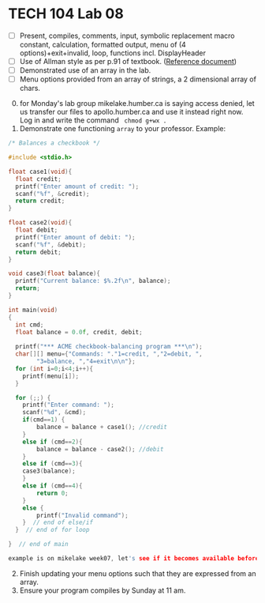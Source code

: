# TECH 104 Lab 08
- [ ] Present, compiles, comments, input, symbolic replacement macro constant, calculation, formatted output, menu of (4 options)+exit+invalid, loop, functions incl. DisplayHeader   
- [ ] Use of Allman style as per p.91 of textbook. ([Reference document](https://humberital-my.sharepoint.com/:w:/g/personal/mdrk0011_humber_ca/Ee6iBqaMJXtFih6kvjZc_7wBI6vaY4SiIN5vI1bv3Pgc0A?e=u313bQ))   
- [ ] Demonstrated use of an array in the lab.
- [ ] Menu options provided from an array of strings, a 2 dimensional array of chars.

0. for Monday's lab group mikelake.humber.ca is saying access denied, let us transfer our files to apollo.humber.ca and use it instead right now. Log in and write the command ``` chmod g+wx .```
1.  Demonstrate one functioning ```array``` to your professor.
Example:
```c
/* Balances a checkbook */

#include <stdio.h>

float case1(void){
  float credit;
  printf("Enter amount of credit: ");
  scanf("%f", &credit);
  return credit;
}

float case2(void){
  float debit;
  printf("Enter amount of debit: ");
  scanf("%f", &debit);
  return debit;
}

void case3(float balance){
  printf("Current balance: $%.2f\n", balance);
  return;
}

int main(void)
{
  int cmd;
  float balance = 0.0f, credit, debit;
 
  printf("*** ACME checkbook-balancing program ***\n");
  char[][] menu={"Commands: "."1=credit, ","2=debit, ",
		"3=balance, ","4=exit\n\n"};
  for (int i=0;i<4;i++){
    printf(menu[i]);
  }

  for (;;) {
    printf("Enter command: ");
    scanf("%d", &cmd);
    if(cmd==1) {   
        balance = balance + case1(); //credit
    }
    else if (cmd==2){
        balance = balance - case2(); //debit
    }
    else if (cmd==3){
	case3(balance);
    }
    else if (cmd==4){
        return 0;
    }
    else {
        printf("Invalid command");
    }  // end of else/if
  }  // end of for loop

}  // end of main

example is on mikelake week07, let's see if it becomes available before Monday week08
```
2.  Finish updating your menu options such that they are expressed from an array.
3.  Ensure your program compiles by Sunday at 11 am.
